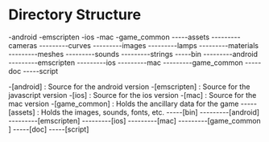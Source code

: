 # Directory Structure

-android
-emscripten
-ios
-mac
-game_common 
-----assets
---------cameras
---------curves
---------images
---------lamps
---------materials
---------meshes
---------sounds
---------strings
-----bin
---------android
---------emscripten
---------ios
---------mac
---------game_common 
-----doc
-----script



-[android] : Source for the android version
-[emscripten] : Source for the javascript version
-[ios] : Source for the ios version
-[mac] : Source for the mac version
-[game_common] : Holds the ancillary data for the game
-----[assets] : Holds the images, sounds, fonts, etc.
-----[bin]
---------[android]
---------[emscripten]
---------[ios]
---------[mac]
---------[game_common ]
-----[doc]
-----[script]
